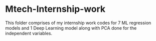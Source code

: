 # Mtech-Internship-work
This folder comprises of my internship work codes for 7 ML regression models and 1 Deep Learning model along with PCA done for the independent variables.
